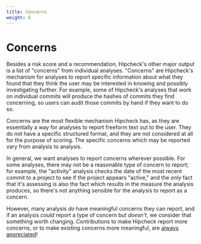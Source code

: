 ```yaml
---
title: Concerns
weight: 6
---
```


# Concerns

Besides a risk score and a recommendation, Hipcheck's other major output
is a list of "concerns" from individual analyses. "Concerns" are Hipcheck's
mechanism for analyses to report specific information about what they found
that they think the user may be interested in knowing and possibly
investigating further. For example, some of Hipcheck's analyses that work
on individual commits will produce the hashes of commits they find concerning,
so users can audit those commits by hand if they want to do so.

Concerns are the most flexible mechanism Hipcheck has, as they are essentially
a way for analyses to report freeform text out to the user. They do not have
a specific structured format, and they are not considered at all for the
purpose of scoring. The specific concerns which may be reported vary from
analysis to analysis.

In general, we want analyses to report concerns wherever possible. For
some analyses, there may not be a reasonable type of concern to report;
for example, the "activity" analysis checks the date of the most recent
commit to a project to see if the project appears "active," and the
_only_ fact that it's assessing is also the fact which results in the
measure the analysis produces, so there's not anything sensible for
the analysis to report as a concern.

However, many analysis _do_ have meaningful concerns they can report, and if an
analysis _could_ report a type of concern but _doesn't_, we consider that
something worth changing. Contributions to make Hipcheck report more concerns,
or to make existing concerns more meaningful, are [always appreciated](@/docs/contributing/_index.md)!
